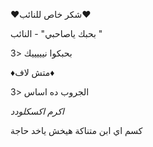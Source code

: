		  		
♥شكر خاص للنائب♥

بحبك ياصاحبي" - النائب "

بحبكوا نيييييك <3

♦متش لاف♦


الجروب ده اساس <3

*اكرم اكسكلودد*

كسم اي ابن متناكة هيخش ياخد حاجة
